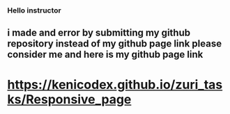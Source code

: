 ### Hello instructor
## i made and error by submitting my github repository instead of my github page link please consider me and here is my github page link
# https://kenicodex.github.io/zuri_tasks/Responsive_page